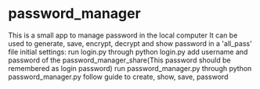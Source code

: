 # password_manager
This is a small app to manage password in the local computer
It can be used to generate, save, encrypt, decrypt and show password in a 'all_pass' file
initial settings:
run login.py through python login.py
add username and password of the password_manager_share(This password should be remembered as login password)
run password_manager.py through python password_manager.py
follow guide to create, show, save, password

